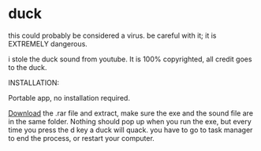 # duck

this could probably be considered a virus.  be careful with it; it is EXTREMELY dangerous.

i stole the duck sound from youtube. It is 100% copyrighted, all credit goes to the duck.

INSTALLATION:

Portable app, no installation required.

[Download](https://drive.google.com/uc?export=download&id=1bTvagpCU82w-PnTmXBqmUfSczeyCyn2H) the .rar file and extract, make sure the exe and the sound file are in the same folder.
Nothing should pop up when you run the exe, but every time you press the d key a duck will quack.
you have to go to task manager to end the process, or restart your computer.
